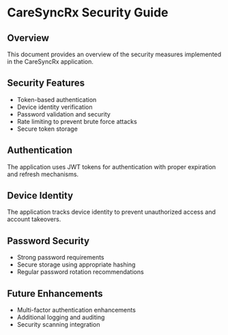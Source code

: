 # CareSyncRx Security Guide

## Overview
This document provides an overview of the security measures implemented in the CareSyncRx application.

## Security Features
- Token-based authentication
- Device identity verification
- Password validation and security
- Rate limiting to prevent brute force attacks
- Secure token storage

## Authentication
The application uses JWT tokens for authentication with proper expiration and refresh mechanisms.

## Device Identity
The application tracks device identity to prevent unauthorized access and account takeovers.

## Password Security
- Strong password requirements
- Secure storage using appropriate hashing
- Regular password rotation recommendations

## Future Enhancements
- Multi-factor authentication enhancements
- Additional logging and auditing
- Security scanning integration

